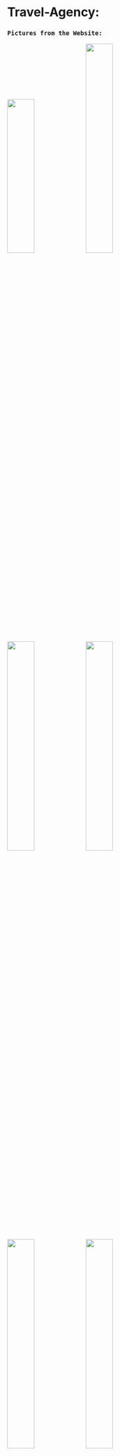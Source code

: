 # Travel-Agency:

### `Pictures from the Website:`

<img src="https://user-images.githubusercontent.com/93651794/222929933-3e26052e-2239-444f-b4d2-ed08bebd8b45.png" width="35%" height="30%"  ></img> 
<img src="https://user-images.githubusercontent.com/93651794/222929969-a3bbe217-c464-4783-8d15-9891ac70be32.png" width="35%" height="35%"  ></img> 
<img src="https://user-images.githubusercontent.com/93651794/222929985-ba42fce7-6a01-4168-9ce5-d9ea1bc41a5a.png" width="35%" height="35%"  ></img> 
<img src="https://user-images.githubusercontent.com/93651794/222929995-6dce8222-b5ef-4424-aa76-06d53368ff59.png" width="35%" height="35%"  ></img> 
<img src="https://user-images.githubusercontent.com/93651794/222930031-ec3a062f-ac21-4fd4-8564-94d4fcde915c.png" width="35%" height="35%"  ></img> 
<img src="https://user-images.githubusercontent.com/93651794/222930085-e2e66853-3ed1-4056-a819-c360ad2d9919.png" width="35%" height="35%"  ></img> 





 A Website for managing the Travel Flights booking at the Travel Agency (local host).
 This is a project I did in REACT with FIREBASE as part of an introductory computer communication course in the third year.

### `Users can:`
1. Register and connect conveniently
2. choose a flight according to its date and time, country
3. Change a number of tickets (if available) till the “booking” (that is, after the number of tickets is chosen and payment is processed, the number of tickets cannot    be changed).
4. Make a payment

### `Flight options:`
1. has a list of flights with their destination and origin country, flight date and time, price
2. a flight list can be ordered according to : price increase, price decrease, most popular, country, Airline company.
3. Direct flights only.
4  two-way flight.

### `Buying a ticket:`

   ability to pay with a PayPal (redirection to a PayPal site using its API)
   Show notification message after the payment is accepted or failed. After that, a user is
   redirected to the Invoice.







# Getting Started with Create React App

This project was bootstrapped with [Create React App](https://github.com/facebook/create-react-app).

## Available Scripts

In the project directory, you can run:

### `npm start`

Runs the app in the development mode.\
Open [http://localhost:3000](http://localhost:3000) to view it in your browser.

The page will reload when you make changes.\
You may also see any lint errors in the console.

### `npm test`

Launches the test runner in the interactive watch mode.\
See the section about [running tests](https://facebook.github.io/create-react-app/docs/running-tests) for more information.

### `npm run build`

Builds the app for production to the `build` folder.\
It correctly bundles React in production mode and optimizes the build for the best performance.

The build is minified and the filenames include the hashes.\
Your app is ready to be deployed!

See the section about [deployment](https://facebook.github.io/create-react-app/docs/deployment) for more information.

### `npm run eject`

**Note: this is a one-way operation. Once you `eject`, you can't go back!**

If you aren't satisfied with the build tool and configuration choices, you can `eject` at any time. This command will remove the single build dependency from your project.

Instead, it will copy all the configuration files and the transitive dependencies (webpack, Babel, ESLint, etc) right into your project so you have full control over them. All of the commands except `eject` will still work, but they will point to the copied scripts so you can tweak them. At this point you're on your own.

You don't have to ever use `eject`. The curated feature set is suitable for small and middle deployments, and you shouldn't feel obligated to use this feature. However we understand that this tool wouldn't be useful if you couldn't customize it when you are ready for it.

## Learn More

You can learn more in the [Create React App documentation](https://facebook.github.io/create-react-app/docs/getting-started).

To learn React, check out the [React documentation](https://reactjs.org/).

### Code Splitting

This section has moved here: [https://facebook.github.io/create-react-app/docs/code-splitting](https://facebook.github.io/create-react-app/docs/code-splitting)

### Analyzing the Bundle Size

This section has moved here: [https://facebook.github.io/create-react-app/docs/analyzing-the-bundle-size](https://facebook.github.io/create-react-app/docs/analyzing-the-bundle-size)

### Making a Progressive Web App

This section has moved here: [https://facebook.github.io/create-react-app/docs/making-a-progressive-web-app](https://facebook.github.io/create-react-app/docs/making-a-progressive-web-app)

### Advanced Configuration

This section has moved here: [https://facebook.github.io/create-react-app/docs/advanced-configuration](https://facebook.github.io/create-react-app/docs/advanced-configuration)

### Deployment

This section has moved here: [https://facebook.github.io/create-react-app/docs/deployment](https://facebook.github.io/create-react-app/docs/deployment)

### `npm run build` fails to minify

This section has moved here: [https://facebook.github.io/create-react-app/docs/troubleshooting#npm-run-build-fails-to-minify](https://facebook.github.io/create-react-app/docs/troubleshooting#npm-run-build-fails-to-minify)
